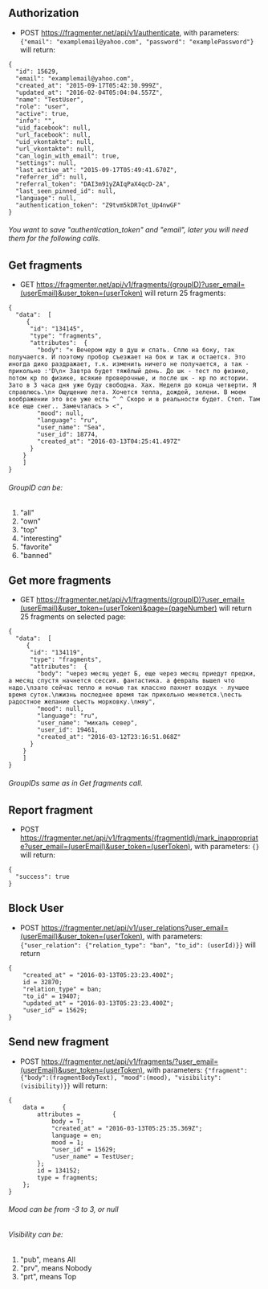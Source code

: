 ## Authorization 

* POST https://fragmenter.net/api/v1/authenticate, with parameters: `{"email": "examplemail@yahoo.com", "password": "examplePassword"}` will return:


```
{
  "id": 15629,
  "email": "examplemail@yahoo.com",
  "created_at": "2015-09-17T05:42:30.999Z",
  "updated_at": "2016-02-04T05:04:04.557Z",
  "name": "TestUser",
  "role": "user",
  "active": true,
  "info": "",
  "uid_facebook": null,
  "url_facebook": null,
  "uid_vkontakte": null,
  "url_vkontakte": null,
  "can_login_with_email": true,
  "settings": null,
  "last_active_at": "2015-09-17T05:49:41.670Z",
  "referrer_id": null,
  "referral_token": "DAI3m91yZAIqPaX4qcD-2A",
  "last_seen_pinned_id": null,
  "language": null,
  "authentication_token": "Z9tvm5kDR7ot_Up4nwGF"
}
```

###### You want to save "authentication_token" and "email", later you will need them for the following calls.



## Get fragments

* GET https://fragmenter.net/api/v1/fragments/(groupID)?user_email=(userEmail)&user_token=(userToken) will return 25 fragments:


```
{
  "data":  [
     {
      "id": "134145",
      "type": "fragments",
      "attributes":  {
        "body": "× Вечером иду в душ и спать. Сплю на боку, так получается. И поэтому пробор съезжает на бок и так и остается. Это иногда дико раздражает, т.к. изменить ничего не получается, а так - прикольно :'D\n× Завтра будет тяжёлый день. До шк - тест по физике, потом кр по физике, всякие проверочные, и после шк - кр по истории. Зато в 3 часа дня уже буду свободна. Хах. Неделя до конца четверти. Я справлюсь.\n× Ощущение лета. Хочется тепла, дождей, зелени. В моем воображении это все уже есть ^ ^ Скоро и в реальности будет. Стоп. Там все еще снег.. Замечталась > <",
        "mood": null,
        "language": "ru",
        "user_name": "Sea",
        "user_id": 18774,
        "created_at": "2016-03-13T04:25:41.497Z"
      }
    }
    ]
}   
``` 

###### GroupID can be:
1. "all"
2. "own"
3. "top"
4. "interesting"
5. "favorite"
6. "banned"


## Get more fragments

* GET https://fragmenter.net/api/v1/fragments/(groupID)?user_email=(userEmail)&user_token=(userToken)&page=(pageNumber) will return 25 fragments on selected page:


```
{
  "data":  [
     {
      "id": "134119",
      "type": "fragments",
      "attributes":  {
        "body": "через месяц уедет Б, еще через месяц приедут предки, а месяц спустя начнется сессия. фантастика. а февраль вышел что надо.\nзато сейчас тепло и ночью так классно пахнет воздух - лучшее время суток.\nжизнь последнее время так прикольно меняется.\nесть радостное желание съесть морковку.\nмяу",
        "mood": null,
        "language": "ru",
        "user_name": "михаль север",
        "user_id": 19461,
        "created_at": "2016-03-12T23:16:51.068Z"
      }
    }
	]
}
``` 

###### GroupIDs same as in Get fragments call.


## Report fragment 

* POST https://fragmenter.net/api/v1/fragments/(fragmentId)/mark_inappropriate?user_email=(userEmail)&user_token=(userToken), with parameters: `{}` will return:


```
{
  "success": true
}
``` 


## Block User

* POST https://fragmenter.net/api/v1/user_relations?user_email=(userEmail)&user_token=(userToken), with parameters: `{"user_relation": {"relation_type": "ban", "to_id": (userId)}}` will return


```
{
    "created_at" = "2016-03-13T05:23:23.400Z";
    id = 32870;
    "relation_type" = ban;
    "to_id" = 19407;
    "updated_at" = "2016-03-13T05:23:23.400Z";
    "user_id" = 15629;
}
``` 



## Send new fragment

* POST https://fragmenter.net/api/v1/fragments/?user_email=(userEmail)&user_token=(userToken), with parameters:  `{"fragment":{"body":(fragmentBodyText), "mood":(mood), "visibility": (visibility)}}` will return:

```
{
    data =     {
        attributes =         {
            body = T;
            "created_at" = "2016-03-13T05:25:35.369Z";
            language = en;
            mood = 1;
            "user_id" = 15629;
            "user_name" = TestUser;
        };
        id = 134152;
        type = fragments;
    };
}
``` 

###### Mood can be from -3 to 3, or null

###### Visibility can be:

1. "pub", means All
2. "prv", means Nobody
3. "prt", means Top










